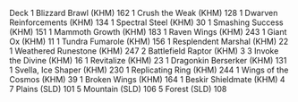 Deck
1 Blizzard Brawl (KHM) 162
1 Crush the Weak (KHM) 128
1 Dwarven Reinforcements (KHM) 134
1 Spectral Steel (KHM) 30
1 Smashing Success (KHM) 151
1 Mammoth Growth (KHM) 183
1 Raven Wings (KHM) 243
1 Giant Ox (KHM) 11
1 Tundra Fumarole (KHM) 156
1 Resplendent Marshal (KHM) 22
1 Weathered Runestone (KHM) 247
2 Battlefield Raptor (KHM) 3
3 Invoke the Divine (KHM) 16
1 Revitalize (KHM) 23
1 Dragonkin Berserker (KHM) 131
1 Svella, Ice Shaper (KHM) 230
1 Replicating Ring (KHM) 244
1 Wings of the Cosmos (KHM) 39
1 Broken Wings (KHM) 164
1 Beskir Shieldmate (KHM) 4
7 Plains (SLD) 101
5 Mountain (SLD) 106
5 Forest (SLD) 108